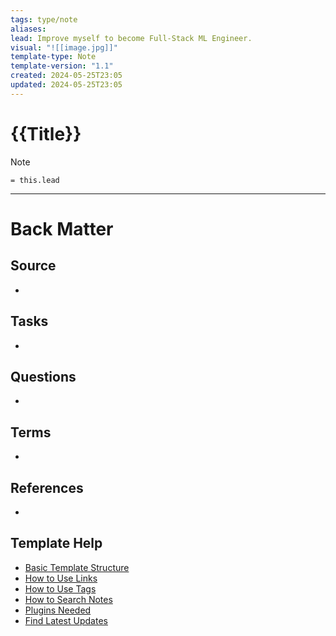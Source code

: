 ```yaml
---
tags: type/note
aliases: 
lead: Improve myself to become Full-Stack ML Engineer.
visual: "![[image.jpg]]"
template-type: Note
template-version: "1.1"
created: 2024-05-25T23:05
updated: 2024-05-25T23:05
---
```

<!--  See "Template Help" below for using properties -->

# {{Title}}

<!--  Main idea of my thoughts -->

> [!Note]
> `= this.lead`

<!-- Other content of my note  -->

---
# Back Matter

## Source
<!-- Always keep a link to the source- --> 
- 

## Tasks
<!-- What remains to be done with this note? --> 
- 

## Questions
<!-- What remains for you to consider? --> 
- 

## Terms
<!-- Links to definition pages. -->
- 

## References
<!-- Links to pages not referenced in the content. -->
- 

## Template Help
<!-- Links to external help pages on GitHub. -->
- [Basic Template Structure](https://github.com/groepl/Obsidian-Templates#basic-template-structure)
- [How to Use Links](https://github.com/groepl/Obsidian-Templates#how-to-use-links)
- [How to Use Tags](https://github.com/groepl/Obsidian-Templates#how-to-use-tags)
- [How to Search Notes](https://github.com/groepl/Obsidian-Templates#how-to-search-notes)
- [Plugins Needed](https://github.com/groepl/Obsidian-Templates#obsidian-plugins-needed)
- [Find Latest Updates](https://github.com/groepl/Obsidian-Templates)